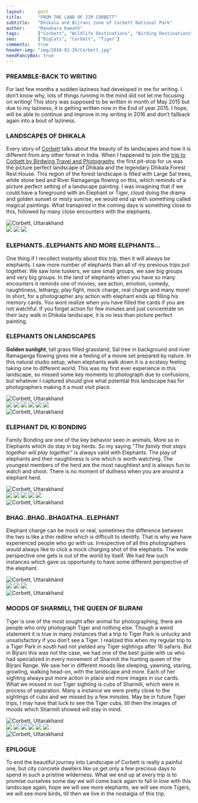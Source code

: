 ```yaml
---
layout:     post
title:      "FROM THE LAND OF JIM CORBETT"
subtitle:   "Dhikala and Bijrani zone of Corbett National Park"
author:     "Manohara Kamath"
tags:       ["Corbett", "Wildlife Destinations", "Birding Destinations", "Mammal Destinations", "Landscape Destinations"]
seo:		["BigCats", "Corbett", "Tiger"]
comments:   true
header-img: "img/2016-02-26/Corbett.jpg"
needFancyBox: true
---
```



<h3>PREAMBLE-BACK TO WRITING</h3>

<p>For last few months a sudden laziness had developed in me for writing. I don’t know why, lots of things running in the mind did not let me focusing on writing! This story was supposed to be written in month of May 2015 but due to my laziness, it is getting written now in the End of year 2015. I hope, will be able to continue and improve in my writing in 2016 and don’t fallback again into a bout of laziness.</p>

<h3>LANDSCAPES OF DHIKALA</h3>

<p>Every story of <a href="http://www.wilderhood.com/destination/Corbett" target="_blank">Corbett</a> talks about the beauty of its landscapes and how it is different from any other forest in India. When I happened to join the <a href="http://www.wilderhood.com/trip/Cobett,%20Pangot%20and%20Sattal%20-%20Treasures%20of%20Kumaon">trip to Corbett by Birdwing Travel and Photography</a>, the first pit-stop for us was the picture perfect landscape of Dhikala and the legendary Dhikala Forest Rest House. This region of the forest landscape is filled with Large Sal trees, white stone bed and River Ramaganga flowing on this, which reminds of a picture perfect setting of a landscape painting. I was imagining that if we could have a foreground with an Elephant or Tiger, cloud doing the drama and golden sunset or misty sunrise, we would end up with something called magical paintings. What transpired in the coming days is something close to this, followed by many close encounters with the elephants.</p>

<img src="{{ site.baseurl}}/img/2016-02-26/Corbett-1.jpg" alt="Corbett, Uttarakhand">
<div class="w-entity-images">
	<a class="fancybox" rel="group" href="{{ site.baseurl }}/img/2016-02-26/Corbett-2.jpg"> <img class="w-customised-image-preview w-small-image-preview" src="{{ site.baseurl }}/img/2016-02-26/Corbett-2.jpg"></a>
	<a class="fancybox" rel="group" href="{{ site.baseurl }}/img/2016-02-26/Corbett-3.jpg"> <img class="w-customised-image-preview w-small-image-preview" src="{{ site.baseurl }}/img/2016-02-26/Corbett-3.jpg"></a>
	<a class="fancybox" rel="group" href="{{ site.baseurl }}/img/2016-02-26/Corbett-4.jpg"> <img class="w-customised-image-preview w-small-image-preview" src="{{ site.baseurl }}/img/2016-02-26/Corbett-4.jpg"></a>
</div>

<h3>ELEPHANTS..ELEPHANTS AND MORE ELEPHANTS...</h3>

<p>One thing if I recollect instantly about this trip, then it will always be elephants. I saw more number of elephants than all of my previous trips put together. We saw lone tuskers, we saw small groups, we saw big groups and very big groups. In the land of elephants when you have so many encounters it reminds one of movies, see action, emotion, comedy, naughtiness, lethargy, play fight, mock charge, real charge and many more! In short, for a photographer any action with elephant ends up filling his memory cards. You wont realize when you have filled the cards if you are not watchful. If you forget action for few minutes and just concentrate on their lazy walk in Dhikala landscape, it is no less than picture perfect painting.</p>

<h3>ELEPHANTS ON LANDSCAPES</h3>

<p><strong>Golden sunlight</strong>, tall grass filled grassland, Sal tree in background and river Ramaganga flowing gives me a feeling of a movie set prepared by nature. In this natural studio setup, when elephants walk down it is a ecstasy feeling taking one to different world. This was my first ever experience in this landscape, so missed some key moments to photograph due to confusions, but whatever I captured should give what potential this landscape has for photographers making it a must visit place.</p>


<img src="{{ site.baseurl}}/img/2016-02-26/Corbett-5.jpg" alt="Corbett, Uttarakhand">
<div class="w-entity-images">
	<a class="fancybox" rel="group" href="{{ site.baseurl }}/img/2016-02-26/Corbett-6.jpg"> <img class="w-customised-image-preview w-small-image-preview" src="{{ site.baseurl }}/img/2016-02-26/Corbett-6.jpg"></a>
	<a class="fancybox" rel="group" href="{{ site.baseurl }}/img/2016-02-26/Corbett-7.jpg"> <img class="w-customised-image-preview w-small-image-preview" src="{{ site.baseurl }}/img/2016-02-26/Corbett-7.jpg"></a>
	<a class="fancybox" rel="group" href="{{ site.baseurl }}/img/2016-02-26/Corbett-8.jpg"> <img class="w-customised-image-preview w-small-image-preview" src="{{ site.baseurl }}/img/2016-02-26/Corbett-8.jpg"></a>
	<a class="fancybox" rel="group" href="{{ site.baseurl }}/img/2016-02-26/Corbett-9.jpg"> <img class="w-customised-image-preview w-small-image-preview" src="{{ site.baseurl }}/img/2016-02-26/Corbett-9.jpg"></a>
	<a class="fancybox" rel="group" href="{{ site.baseurl }}/img/2016-02-26/Corbett-10.jpg"> <img class="w-customised-image-preview w-small-image-preview" src="{{ site.baseurl }}/img/2016-02-26/Corbett-10.jpg"></a>
	<a class="fancybox" rel="group" href="{{ site.baseurl }}/img/2016-02-26/Corbett-11.jpg"> <img class="w-customised-image-preview w-small-image-preview" src="{{ site.baseurl }}/img/2016-02-26/Corbett-11.jpg"></a>
	</div>
<img src="{{ site.baseurl}}/img/2016-02-26/Corbett-12.jpg" alt="Corbett, Uttarakhand">

<h3>ELEPHANT DIL KI BONDING</h3>

<p>Family Bonding are one of the key behavior seen in animals. More so in Elephants which do stay in big herds. So my saying <em>“The family that stays together will play together”</em> is always valid with Elephants. The play of elephants and their naughtiness is one which is worth watching. The youngest members of the herd are the most naughtiest and is always fun to watch and shoot. There is no moment of dullness when you are around a elephant herd.</p>

<img src="{{ site.baseurl}}/img/2016-02-26/Corbett-13.jpg" alt="Corbett, Uttarakhand">
<div class="w-entity-images">
	<a class="fancybox" rel="group" href="{{ site.baseurl }}/img/2016-02-26/Corbett-14.jpg"> <img class="w-customised-image-preview w-small-image-preview " src="{{ site.baseurl }}/img/2016-02-26/Corbett-14.jpg"></a>
	<a class="fancybox" rel="group" href="{{ site.baseurl }}/img/2016-02-26/Corbett-15.jpg"> <img class="w-customised-image-preview w-small-image-preview" src="{{ site.baseurl }}/img/2016-02-26/Corbett-15.jpg"></a>
	<a class="fancybox" rel="group" href="{{ site.baseurl }}/img/2016-02-26/Corbett-16.jpg"> <img class="w-customised-image-preview w-small-image-preview" src="{{ site.baseurl }}/img/2016-02-26/Corbett-16.jpg"></a>
	<a class="fancybox" rel="group" href="{{ site.baseurl }}/img/2016-02-26/Corbett-17.jpg"> <img class="w-customised-image-preview w-small-image-preview" src="{{ site.baseurl }}/img/2016-02-26/Corbett-17.jpg"></a>
	<a class="fancybox" rel="group" href="{{ site.baseurl }}/img/2016-02-26/Corbett-18.jpg"> <img class="w-customised-image-preview w-small-image-preview" src="{{ site.baseurl }}/img/2016-02-26/Corbett-18.jpg"></a>
</div>
<img src="{{ site.baseurl}}/img/2016-02-26/Corbett-19.jpg" alt="Corbett, Uttarakhand">

<h3>BHAG..BHAG..BHAGATHA..ELEPHANT</h3>

<p>Elephant charge can be mock or real, sometimes the difference between the two is like a thin redline which is difficult to identify. That is why we have experienced people who go with us. Irrespective of all this photographers would always like to click a mock charging shot of the elephants. The wide perspective one gets is out of the world by itself. We had few such instances which gave us opportunity to have some different perspective of the elephant.</p>

<img src="{{ site.baseurl}}/img/2016-02-26/Corbett-20.jpg" alt="Corbett, Uttarakhand">
<div class="w-entity-images">
	<a class="fancybox" rel="group" href="{{ site.baseurl }}/img/2016-02-26/Corbett-21.jpg"> <img class="w-customised-image-preview w-small-image-preview" src="{{ site.baseurl }}/img/2016-02-26/Corbett-21.jpg"></a>
	<a class="fancybox" rel="group" href="{{ site.baseurl }}/img/2016-02-26/Corbett-22.jpg"> <img class="w-customised-image-preview w-small-image-preview" src="{{ site.baseurl }}/img/2016-02-26/Corbett-22.jpg"></a>
	<a class="fancybox" rel="group" href="{{ site.baseurl }}/img/2016-02-26/Corbett-23.jpg"> <img class="w-customised-image-preview w-small-image-preview" src="{{ site.baseurl }}/img/2016-02-26/Corbett-23.jpg"></a>
	</div>
<img src="{{ site.baseurl}}/img/2016-02-26/Corbett-24.jpg" alt="Corbett, Uttarakhand">


<h3>MOODS OF SHARMILI, THE QUEEN OF BIJRANI</h3>

<p>Tiger is one of the most sought after animal for photographing, there are people who only photograph Tiger and nothing else. Though a weird statement it is true in many instances that a trip to Tiger Park is unlucky and unsatisfactory if you don’t see a Tiger. I realized this when my regular trip to a Tiger Park in south had not yielded any Tiger sightings after 16 safaris. But in Bijrani this was not the case, we had one of the best guide with us who had specialized in every movement of Sharmili the hunting queen of the Bijrani Range. We saw her in different moods like sleeping, yawning, staring, growling, walking head-on, with the landscape and more. Each of her sighting always put more action in place and more images in our cards. What we missed in our Tiger sighting is cubs of Sharmili, which were in process of separation. Many a instance we were pretty close to the sightings of cubs and we missed by a few minutes. May be in future Tiger trips, I may have that luck to see the Tiger cubs, till then the images of moods which Sharmili showed will stay in mind.</p>

<img src="{{ site.baseurl}}/img/2016-02-26/Corbett-25.jpg" alt="Corbett, Uttarakhand">
<div class="w-entity-images">
	<a class="fancybox" rel="group" href="{{ site.baseurl }}/img/2016-02-26/Corbett-26.jpg"> <img class="w-customised-image-preview w-small-image-preview" src="{{ site.baseurl }}/img/2016-02-26/Corbett-26.jpg"></a>
	<a class="fancybox" rel="group" href="{{ site.baseurl }}/img/2016-02-26/Corbett-27.jpg"> <img class="w-customised-image-preview w-small-image-preview" src="{{ site.baseurl }}/img/2016-02-26/Corbett-27.jpg"></a>
	<a class="fancybox" rel="group" href="{{ site.baseurl }}/img/2016-02-26/Corbett-28.jpg"> <img class="w-customised-image-preview w-small-image-preview" src="{{ site.baseurl }}/img/2016-02-26/Corbett-28.jpg"></a>
	<a class="fancybox" rel="group" href="{{ site.baseurl }}/img/2016-02-26/Corbett-29.jpg"> <img class="w-customised-image-preview w-small-image-preview" src="{{ site.baseurl }}/img/2016-02-26/Corbett-29.jpg"></a>
	<a class="fancybox" rel="group" href="{{ site.baseurl }}/img/2016-02-26/Corbett-30.jpg"> <img class="w-customised-image-preview w-small-image-preview" src="{{ site.baseurl }}/img/2016-02-26/Corbett-30.jpg"></a>
	<a class="fancybox" rel="group" href="{{ site.baseurl }}/img/2016-02-26/Corbett-31.jpg"> <img class="w-customised-image-preview w-small-image-preview" src="{{ site.baseurl }}/img/2016-02-26/Corbett-31.jpg"></a>
	</div>
<img src="{{ site.baseurl}}/img/2016-02-26/Corbett-32.jpg" alt="Corbett, Uttarakhand">

<h3>EPILOGUE</h3>

<p>To end the beautiful journey into Landscape of Corbett is really a painful one, but city concrete dwellers like us get only a few precious days to spend in such a pristine wilderness. What we end up at every trip is to promise ourselves some day we will come back again to fall in love with this landscape again, hope we will see more elephants, we will see more Tigers, we will see more birds, till then we live in the nostalgia of this trip.</p>
